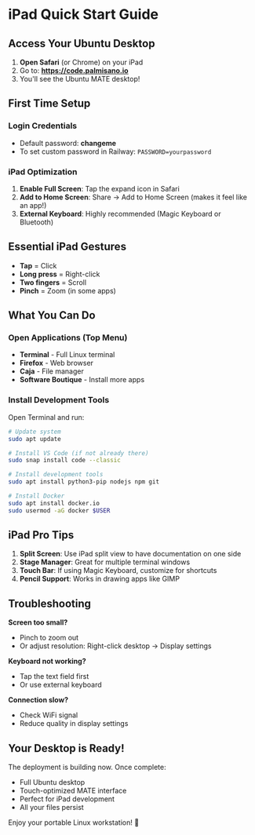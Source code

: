 # iPad Quick Start Guide

## Access Your Ubuntu Desktop

1. **Open Safari** (or Chrome) on your iPad
2. Go to: **https://code.palmisano.io**
3. You'll see the Ubuntu MATE desktop!

## First Time Setup

### Login Credentials
- Default password: **changeme**
- To set custom password in Railway: `PASSWORD=yourpassword`

### iPad Optimization
1. **Enable Full Screen**: Tap the expand icon in Safari
2. **Add to Home Screen**: Share → Add to Home Screen (makes it feel like an app!)
3. **External Keyboard**: Highly recommended (Magic Keyboard or Bluetooth)

## Essential iPad Gestures

- **Tap** = Click
- **Long press** = Right-click  
- **Two fingers** = Scroll
- **Pinch** = Zoom (in some apps)

## What You Can Do

### Open Applications (Top Menu)
- **Terminal** - Full Linux terminal
- **Firefox** - Web browser
- **Caja** - File manager
- **Software Boutique** - Install more apps

### Install Development Tools
Open Terminal and run:
```bash
# Update system
sudo apt update

# Install VS Code (if not already there)
sudo snap install code --classic

# Install development tools
sudo apt install python3-pip nodejs npm git

# Install Docker
sudo apt install docker.io
sudo usermod -aG docker $USER
```

## iPad Pro Tips

1. **Split Screen**: Use iPad split view to have documentation on one side
2. **Stage Manager**: Great for multiple terminal windows
3. **Touch Bar**: If using Magic Keyboard, customize for shortcuts
4. **Pencil Support**: Works in drawing apps like GIMP

## Troubleshooting

**Screen too small?**
- Pinch to zoom out
- Or adjust resolution: Right-click desktop → Display settings

**Keyboard not working?**
- Tap the text field first
- Or use external keyboard

**Connection slow?**
- Check WiFi signal
- Reduce quality in display settings

## Your Desktop is Ready! 

The deployment is building now. Once complete:
- Full Ubuntu desktop
- Touch-optimized MATE interface  
- Perfect for iPad development
- All your files persist

Enjoy your portable Linux workstation! 🚀